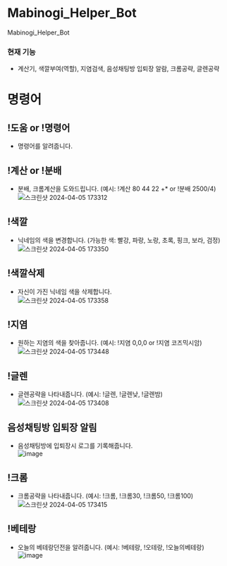 # Mabinogi_Helper_Bot
Mabinogi_Helper_Bot
### 현재 기능
- 계산기, 색깔부여(역할), 지염검색, 음성채팅방 입퇴장 알람, 크롬공략, 글렌공략

# 명령어
## !도움 or !명령어
- 명령어를 알려줍니다.
  
## !계산 or !분배 
- 분배, 크롬계산을 도와드립니다.
(예시: !계산 80 44 22 +* or !분배 2500/4)  
![스크린샷 2024-04-05 173312](https://github.com/Gyu-BBB/Discord_Bot/assets/133697595/1b4ded8b-8ac8-4321-b630-77689f5115fa)

## !색깔 
- 닉네임의 색을 변경합니다.
(가능한 색: 빨강, 파랑, 노랑, 초록, 핑크, 보라, 검정)  
![스크린샷 2024-04-05 173350](https://github.com/Gyu-BBB/Discord_Bot/assets/133697595/9c35f74e-47b0-4bb0-984a-1e74208976b3)

## !색깔삭제 
- 자신이 가진 닉네임 색을 삭제합니다.  
  ![스크린샷 2024-04-05 173358](https://github.com/Gyu-BBB/Discord_Bot/assets/133697595/db0dd846-9653-437a-b777-2f8ebbfbb917)

## !지염 
- 원하는 지염의 색을 찾아줍니다.
(예시: !지염 0,0,0 or !지염 코즈믹시암)  
![스크린샷 2024-04-05 173448](https://github.com/Gyu-BBB/Discord_Bot/assets/133697595/9f1a93e7-759c-4199-ae8c-ea83c402ae93)

## !글렌
- 글렌공략을 나타내줍니다.
(예시: !글렌, !글렌낮, !글렌밤)  
![스크린샷 2024-04-05 173408](https://github.com/Gyu-BBB/Discord_Bot/assets/133697595/2d7ce66d-be39-4f89-9c6d-fa84212f7407)

## 음성채팅방 입퇴장 알림
- 음성채팅방에 입퇴장시 로그를 기록해줍니다.  
![image](https://github.com/Gyu-BBB/Discord_Bot/assets/133697595/893b5a29-e9dc-40ca-9055-36f02e82ef52)


## !크롬
- 크롬공략을 나타내줍니다.
(예시: !크롬, !크롬30, !크롬50, !크롬100)
![스크린샷 2024-04-05 173415](https://github.com/Gyu-BBB/Discord_Bot/assets/133697595/bd427053-51fe-41bd-b36b-0dd3a839490c)

## !베테랑
- 오늘의 베테랑던전을 알려줍니다.
(예시: !베테랑, !오테랑, !오늘의베테랑)  
![image](https://github.com/Gyu-BBB/Discord_Bot/assets/133697595/e8a03a44-910f-4608-a9ac-72533e457424)


